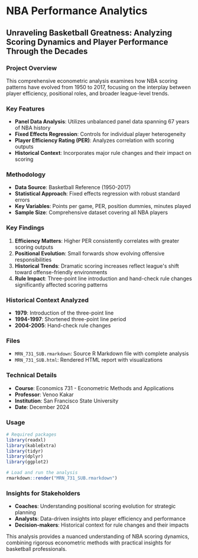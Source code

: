 # NBA Performance Analytics

## Unraveling Basketball Greatness: Analyzing Scoring Dynamics and Player Performance Through the Decades

### Project Overview
This comprehensive econometric analysis examines how NBA scoring patterns have evolved from 1950 to 2017, focusing on the interplay between player efficiency, positional roles, and broader league-level trends.

### Key Features
- **Panel Data Analysis**: Utilizes unbalanced panel data spanning 67 years of NBA history
- **Fixed Effects Regression**: Controls for individual player heterogeneity
- **Player Efficiency Rating (PER)**: Analyzes correlation with scoring outputs
- **Historical Context**: Incorporates major rule changes and their impact on scoring

### Methodology
- **Data Source**: Basketball Reference (1950-2017)
- **Statistical Approach**: Fixed effects regression with robust standard errors
- **Key Variables**: Points per game, PER, position dummies, minutes played
- **Sample Size**: Comprehensive dataset covering all NBA players

### Key Findings
1. **Efficiency Matters**: Higher PER consistently correlates with greater scoring outputs
2. **Positional Evolution**: Small forwards show evolving offensive responsibilities
3. **Historical Trends**: Dramatic scoring increases reflect league's shift toward offense-friendly environments
4. **Rule Impact**: Three-point line introduction and hand-check rule changes significantly affected scoring patterns

### Historical Context Analyzed
- **1979**: Introduction of the three-point line
- **1994-1997**: Shortened three-point line period
- **2004-2005**: Hand-check rule changes

### Files
- `MRN_731_SUB.rmarkdown`: Source R Markdown file with complete analysis
- `MRN_731_SUB.html`: Rendered HTML report with visualizations

### Technical Details
- **Course**: Economics 731 - Econometric Methods and Applications
- **Professor**: Venoo Kakar
- **Institution**: San Francisco State University
- **Date**: December 2024

### Usage
```r
# Required packages
library(readxl)
library(kableExtra)
library(tidyr)
library(dplyr)
library(ggplot2)

# Load and run the analysis
rmarkdown::render("MRN_731_SUB.rmarkdown")
```

### Insights for Stakeholders
- **Coaches**: Understanding positional scoring evolution for strategic planning
- **Analysts**: Data-driven insights into player efficiency and performance
- **Decision-makers**: Historical context for rule changes and their impacts

This analysis provides a nuanced understanding of NBA scoring dynamics, combining rigorous econometric methods with practical insights for basketball professionals.